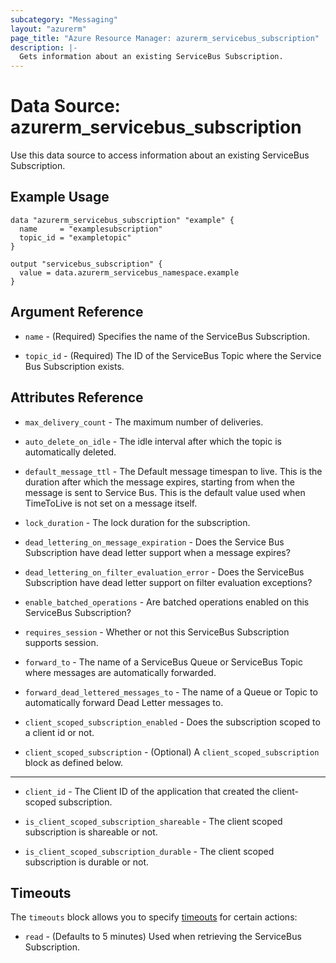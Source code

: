 ```yaml
---
subcategory: "Messaging"
layout: "azurerm"
page_title: "Azure Resource Manager: azurerm_servicebus_subscription"
description: |-
  Gets information about an existing ServiceBus Subscription.
---
```


# Data Source: azurerm_servicebus_subscription

Use this data source to access information about an existing ServiceBus Subscription.

## Example Usage

```hcl
data "azurerm_servicebus_subscription" "example" {
  name     = "examplesubscription"
  topic_id = "exampletopic"
}

output "servicebus_subscription" {
  value = data.azurerm_servicebus_namespace.example
}
```

## Argument Reference

* `name` - (Required) Specifies the name of the ServiceBus Subscription.

* `topic_id` - (Required) The ID of the ServiceBus Topic where the Service Bus Subscription exists.

## Attributes Reference

* `max_delivery_count` - The maximum number of deliveries.

* `auto_delete_on_idle` - The idle interval after which the topic is automatically deleted.

* `default_message_ttl` - The Default message timespan to live. This is the duration after which the message expires, starting from when the message is sent to Service Bus. This is the default value used when TimeToLive is not set on a message itself.

* `lock_duration` - The lock duration for the subscription.

* `dead_lettering_on_message_expiration` - Does the Service Bus Subscription have dead letter support when a message expires?

* `dead_lettering_on_filter_evaluation_error` - Does the ServiceBus Subscription have dead letter support on filter evaluation exceptions?

* `enable_batched_operations` - Are batched operations enabled on this ServiceBus Subscription?

* `requires_session` - Whether or not this ServiceBus Subscription supports session.

* `forward_to` - The name of a ServiceBus Queue or ServiceBus Topic where messages are automatically forwarded.

* `forward_dead_lettered_messages_to` - The name of a Queue or Topic to automatically forward Dead Letter messages to.

* `client_scoped_subscription_enabled` - Does the subscription scoped to a client id or not.

* `client_scoped_subscription` - (Optional)  A `client_scoped_subscription` block as defined below.

---

* `client_id` - The Client ID of the application that created the client-scoped subscription.

* `is_client_scoped_subscription_shareable` - The client scoped subscription is shareable or not.

* `is_client_scoped_subscription_durable` - The client scoped subscription is durable or not.

## Timeouts

The `timeouts` block allows you to specify [timeouts](https://www.terraform.io/language/resources/syntax#operation-timeouts) for certain actions:

* `read` - (Defaults to 5 minutes) Used when retrieving the ServiceBus Subscription.
